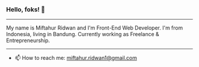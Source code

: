 ### Hello, foks! 👋
---

My name is Miftahur Ridwan and I'm Front-End Web Developer. I'm from Indonesia, living in Bandung. Currently working as Freelance & Entrepreneurship.

---

- 📫 How to reach me: [miftahur.ridwan1@gmail.com](mailto:miftahur.ridwan1@gmail.com)

<!--
**miftahur-ridwan/miftahur-ridwan** is a ✨ _special_ ✨ repository because its `README.md` (this file) appears on your GitHub profile.

Here are some ideas to get you started:

- 🔭 I’m currently working on ...
- 🌱 I’m currently learning ...
- 👯 I’m looking to collaborate on ...
- 🤔 I’m looking for help with ...
- 💬 Ask me about ...
- 📫 How to reach me: ...
- 😄 Pronouns: ...
- ⚡ Fun fact: ...
-->
